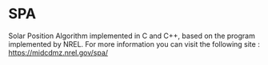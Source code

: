 # SPA
Solar Position Algorithm implemented in C and C++, based on the program implemented by NREL.
For more information you can visit the following site : https://midcdmz.nrel.gov/spa/
